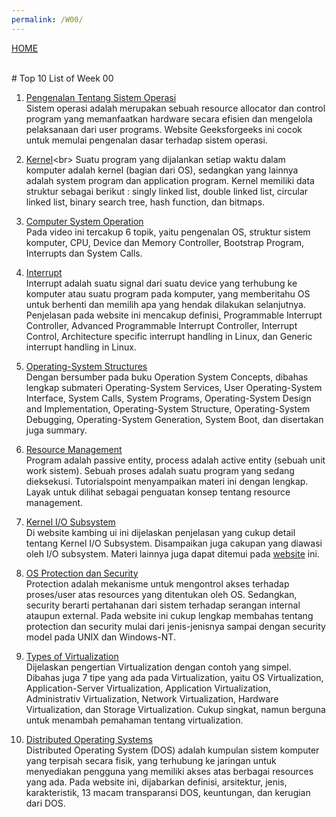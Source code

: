 ```yaml
---
permalink: /W00/
---
```

[HOME](../)

<br>
# Top 10 List of Week 00

1. [Pengenalan Tentang Sistem Operasi](https://www.geeksforgeeks.org/introduction-of-operating-system-set-1/)<br>
Sistem operasi adalah merupakan sebuah resource allocator dan control program yang memanfaatkan hardware secara efisien dan mengelola pelaksanaan dari user programs. Website Geeksforgeeks ini cocok untuk memulai pengenalan dasar terhadap sistem operasi.

2. [Kernel](https://en.wikipedia.org/wiki/Kernel_(operating_system))<br>
Suatu program yang dijalankan setiap waktu dalam komputer adalah kernel (bagian dari OS), sedangkan yang lainnya adalah system program dan application program. Kernel memiliki data struktur sebagai berikut : singly linked list, double linked list, circular linked list, binary search tree, hash function, dan bitmaps.

3. [Computer System Operation](https://www.youtube.com/watch?v=VjPgYcQqqN0)<br>
Pada video ini tercakup 6 topik, yaitu pengenalan OS, struktur sistem komputer, CPU, Device dan Memory Controller, Bootstrap Program, Interrupts dan System Calls.

4. [Interrupt](https://linux-kernel-labs.github.io/refs/heads/master/lectures/interrupts.html)<br>
Interrupt adalah suatu signal dari suatu device yang terhubung ke komputer atau suatu program pada komputer, yang memberitahu OS untuk berhenti dan memilih apa yang hendak dilakukan selanjutnya. Penjelasan pada website ini mencakup definisi, Programmable Interrupt Controller, Advanced Programmable Interrupt Controller, Interrupt Control, Architecture specific interrupt handling in Linux, dan Generic interrupt handling in Linux. 

5. [Operating-System Structures](https://www.cs.uic.edu/~jbell/CourseNotes/OperatingSystems/2_Structures.html)<br>
Dengan bersumber pada buku Operation System Concepts, dibahas lengkap submateri Operating-System Services, User Operating-System Interface, System Calls, System Programs, Operating-System Design and Implementation, Operating-System Structure, Operating-System Debugging, Operating-System Generation, System Boot, dan disertakan juga summary.

6. [Resource Management](https://www.tutorialspoint.com/operating-system-resource-management)<br>
Program adalah passive entity, process adalah active entity (sebuah unit work sistem). Sebuah proses adalah suatu program yang sedang dieksekusi. Tutorialspoint menyampaikan materi ini dengan lengkap. Layak untuk dilihat sebagai penguatan konsep tentang resource management.

7. [Kernel I/O Subsystem](http://kambing.ui.ac.id/bebas/v15/umum/ibam/ibam-os-html/x6158.html)<br>
Di website kambing ui ini dijelaskan penjelasan yang cukup detail tentang Kernel I/O Subsystem. Disampaikan juga cakupan yang diawasi oleh I/O subsystem. Materi lainnya juga dapat ditemui pada [website](http://kambing.ui.ac.id/bebas/v15/umum/ibam/ibam-os-html/book1.html) ini.

8. [OS Protection dan Security](https://teaching.csse.uwa.edu.au/units/CITS2230/handouts/Lecture11/lecture11.pdf)<br>
Protection adalah mekanisme untuk mengontrol akses terhadap proses/user atas resources yang ditentukan oleh OS. Sedangkan, security berarti pertahanan dari sistem terhadap serangan internal ataupun external. Pada website ini cukup lengkap membahas tentang protection dan security mulai dari jenis-jenisnya sampai dengan security model pada UNIX dan Windows-NT.

9. [Types of Virtualization](https://www.kelsercorp.com/blog/the-7-types-of-virtualization)<br>
Dijelaskan pengertian Virtualization dengan contoh yang simpel. Dibahas juga 7 tipe yang ada pada Virtualization, yaitu OS Virtualization, Application-Server Virtualization, Application Virtualization, Administrativ Virtualization, Network Virtualization, Hardware Virtualization, dan Storage Virtualization. Cukup singkat, namun berguna untuk menambah pemahaman tentang virtualization.

10. [Distributed Operating Systems](https://teachcomputerscience.com/distributed-operating-system/)<br>
Distributed Operating System (DOS) adalah kumpulan sistem komputer yang terpisah secara fisik, yang terhubung ke jaringan untuk menyediakan pengguna yang memiliki akses atas berbagai resources yang ada. Pada website ini, dijabarkan definisi, arsitektur, jenis, karakteristik, 13 macam transparansi DOS, keuntungan, dan kerugian dari DOS.